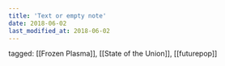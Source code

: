 ```yaml
---
title: 'Text or empty note'
date: 2018-06-02
last_modified_at: 2018-06-02
---
```

tagged: [[Frozen Plasma]], [[State of the Union]], [[futurepop]]
<iframe frameborder="0" height="1" id="ga_target" scrolling="no" style="background-color:transparent; overflow:hidden; position:absolute; top:0; left:0; z-index:9999;" width="1"></iframe>